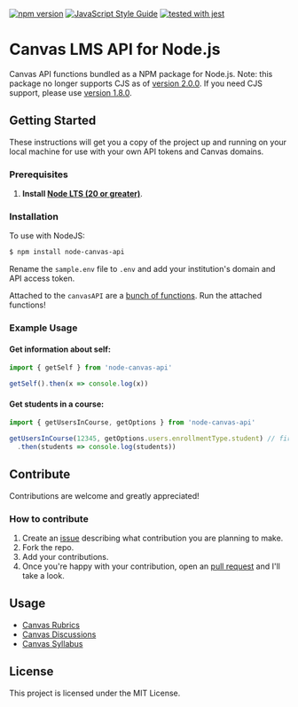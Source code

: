 [![npm version](https://badge.fury.io/js/node-canvas-api.svg)](https://badge.fury.io/js/node-canvas-api)
[![JavaScript Style Guide](https://img.shields.io/badge/code_style-standard-brightgreen.svg)](https://standardjs.com)
[![tested with jest](https://img.shields.io/badge/tested_with-jest-99424f.svg)](https://github.com/facebook/jest)

# Canvas LMS API for Node.js
Canvas API functions bundled as a NPM package for Node.js. Note: this package no longer supports CJS as of [version 2.0.0](https://www.npmjs.com/package/node-canvas-api/v/2.0.0). If you need CJS support, please use [version 1.8.0](https://www.npmjs.com/package/node-canvas-api/v/1.8.0).

## Getting Started
These instructions will get you a copy of the project up and running on your local machine for use with your own API tokens and Canvas domains.

### Prerequisites

1. **Install [Node LTS (20 or greater)](https://nodejs.org)**.

### Installation

To use with NodeJS:
```bash
$ npm install node-canvas-api
```

Rename the `sample.env` file to `.env` and add your institution's domain and API access token.

Attached to the `canvasAPI` are a [bunch of functions](https://github.com/ubc/node-canvas-api/tree/master/src).
Run the attached functions!

### Example Usage

#### Get information about self:
```js
import { getSelf } from 'node-canvas-api'

getSelf().then(x => console.log(x))
```

#### Get students in a course:
```js
import { getUsersInCourse, getOptions } from 'node-canvas-api'

getUsersInCourse(12345, getOptions.users.enrollmentType.student) // first argument is Canvas course ID
  .then(students => console.log(students))
```

## Contribute
Contributions are welcome and greatly appreciated!

### How to contribute
1. Create an [issue](https://github.com/ubc/node-canvas-api/issues) describing what contribution you are planning to make.
1. Fork the repo.
1. Add your contributions.
1. Once you're happy with your contribution, open an [pull request](https://github.com/ubc/node-canvas-api/pulls) and I'll take a look.

## Usage
* [Canvas Rubrics](https://github.com/ubc/canvas-rubric)
* [Canvas Discussions](https://github.com/ubc/canvas-discussion)
* [Canvas Syllabus](https://github.com/UBC-LFS/lfs-canvas-syllabus)

## License

This project is licensed under the MIT License.
